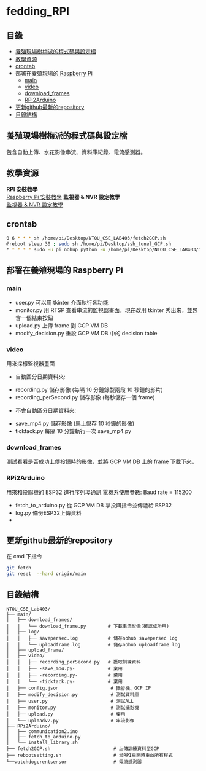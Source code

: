 # fedding_RPI

## 目錄
- [養殖現場樹梅派的程式碼與設定檔](#養殖現場樹梅派的程式碼與設定檔)
- [教學資源](#教學資源)
- [crontab](#crontab)
- [部署在養殖現場的 Raspberry Pi](#部署在養殖現場的-raspberry-pi)
  - [main](#main)
  - [video](#video)
  - [download_frames](#download_frames)
  - [RPi2Arduino](#rpi2arduino)
- [更新github最新的repository](#更新github最新的repository)
- [目錄結構](#目錄結構)

## 養殖現場樹梅派的程式碼與設定檔
包含自動上傳、水花影像串流、資料庫紀錄、電流感測器。

## 教學資源
 **RPI 安裝教學**  
  [Raspberry Pi 安裝教學](https://consumesky.notion.site/Raspberry-Pi-67234e0ea87345b4aa4d07739c3fbea9)
 **監視器 & NVR 設定教學**  
  [監視器 & NVR 設定教學](https://www.notion.so/NVR-cef7674b61c445eb944c6f175a19c66f)

## crontab

```bash
0 6 * * * sh /home/pi/Desktop/NTOU_CSE_LAB403/fetch2GCP.sh
@reboot sleep 30 ; sudo sh /home/pi/Desktop/ssh_tunel_GCP.sh
* * * * * sudo -u pi nohup python -u /home/pi/Desktop/NTOU_CSE_LAB403/main/uploadv2.py >> /home/pi/Desktop/NTOU_CSE_LAB403/main/log/uploadframe.log 2>&1 &
```
## 部署在養殖現場的 Raspberry Pi
 ### main
 * user.py 可以用 tkinter 介面執行各功能
 * monitor.py 用 RTSP 查看串流的監視器畫面，現在改用 tkinter 秀出來，並包含一個結束按鈕
 * upload.py 上傳 frame 到 GCP VM DB
 * modify_decision.py 重設 GCP VM DB 中的 decision table
 ### video
 用來採樣監視器畫面

-  自動區分日期資料夾:
 * recording.py 儲存影像 (每隔 10 分鐘錄製兩段 10 秒鐘的影片)
 * recording_perSecond.py 儲存影像 (每秒儲存一個 frame)
- 不會自動區分日期資料夾:

 * save_mp4.py 儲存影像 (馬上儲存 10 秒鐘的影像)
 * ticktack.py 每隔 10 分鐘執行一次 save_mp4.py
 ### download_frames
 測試看看是否成功上傳投餌時的影像，並將 GCP VM DB 上的 frame 下載下來。


 ### RPi2Arduino
 用來和投餌機的 ESP32 進行序列埠通訊
 電機系使用參數: Baud rate = 115200
 * fetch_to_arduino.py 從 GCP VM DB 拿投餌指令並傳遞給 ESP32
 * log.py 備份ESP32上傳資料
 * 
 ## 更新github最新的repository
 在 cmd 下指令
```bash
git fetch
git reset  --hard origin/main
```
## 目錄結構

```plaintext
NTOU_CSE_Lab403/
├── main/
│   ├── download_frames/
│   │   └── download_frame.py        # 下載串流影像(確認成功用)
│   ├── log/
│   │   ├── savepersec.log           # 儲存nohub savepersec log
│   │   └── uploadframe.log          # 儲存nohub uploadframe log
│   ├── upload_frame/
│   ├── video/
│   │   ├── recording_perSecond.py   # 獲取訓練資料
│   │   ├── -save_mp4.py-            # 棄用
│   │   ├── -recording.py-           # 棄用
│   │   └── -ticktack.py-            # 棄用
│   ├── config.json                   # 攝影機、GCP IP
│   ├── modify_decision.py            # 測試資料庫
│   ├── user.py                       # 測試ALL
│   ├── monitor.py                    # 測試攝影機
│   ├── upload.py                     # 棄用
│   └── uploadv2.py                   # 串流影像
├── RPi2Arduino/
│   ├── communication2.ino
│   ├── fetch_to_arduino.py
│   └── install_library.sh
├── fetch2GCP.sh                       # 上傳訓練資料至GCP
├── rebootsetting.sh                   # 當RPI重開時重啟所有程式
└──watchdogcrentsensor                 # 電流感測器
```

